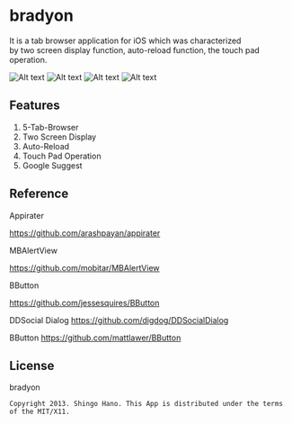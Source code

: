 bradyon
======================

It is a tab browser application for iOS which was characterized  
by two screen display function, auto-reload function, the touch pad operation.  

![Alt text](http://nntp.ie-t.net/images/bradyon1.png)
![Alt text](http://nntp.ie-t.net/images/bradyon3.png)
![Alt text](http://nntp.ie-t.net/images/bradyon11.png)
![Alt text](http://nntp.ie-t.net/images/bradyon12.png)


Features
------

1. 5-Tab-Browser
2. Two Screen Display
3. Auto-Reload
4. Touch Pad Operation
5. Google Suggest


Reference
------
Appirater


<https://github.com/arashpayan/appirater>


MBAlertView


<https://github.com/mobitar/MBAlertView>


BButton


<https://github.com/jessesquires/BButton>


DDSocial Dialog
<https://github.com/digdog/DDSocialDialog>


BButton
<https://github.com/mattlawer/BButton>



License
------

bradyon


`Copyright 2013. Shingo Hano. This App is distributed under the terms of the MIT/X11.`  
